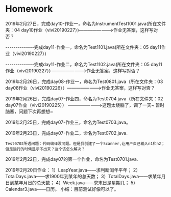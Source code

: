# Homework

2019年2月27日，完成day10-作业一，命名为InstrumentTest1001.java(所在文件夹：04 day10作业（vivi20190227）)————————>作业无答案，这样写对否？

--------------完成day11-作业一，命名为Test1101.java(所在文件夹：05 day11作业（vivi20190227）)

--------------完成day11-作业二，命名为Test1102.java(所在文件夹：05 day11作业（vivi20190227）) ————————>作业无答案，这样写对否？          



2019年2月26日，完成day08-作业一，命名为Test0801.java（所在文件夹：03 day08作业（vivi20190226））————————>作业无答案，这样写对否？
                                                                        



2019年2月26日，完成day07-作业四，命名为Test0704.java（所在文件夹：02 day07作业（vivi20190225））
                                                                         ————————>这题太烧脑了，调了一天~ 暂时脑塞，问题下次再想想~ 





2019年2月25日，完成day07-作业三，命名为Test0703.java。 

2019年2月23日，完成day07-作业二，命名为Test0702.java.
           
    Test0702所遇问题：代码编译没问题。但是我创建了一个Scanner,让用户自己输入n1和n2；但是运行的时候显示不出来？这个该怎么解决？

2019年2月22日，完成day07的第一个作业，命名为Test0701.java.

2019年2月20日作业：
  1）LeapYear.java——求判断闰年平年；
  2）TotalDays.java——求1900年到某年的总天数；
  3）TotalDays.java——求某年月日到某年月日的总天数；
  4）Week.java——求末日是星期几；
  5）Calendar3.java——日历。
  小结：目前测试好像可以了。

